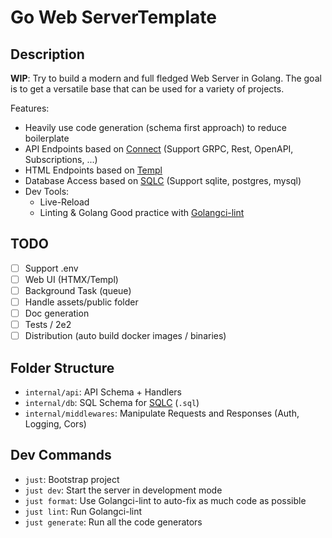 # Go Web ServerTemplate

## Description

**WIP**: Try to build a modern and full fledged Web Server in Golang.
The goal is to get a versatile base that can be used for a variety of projects.

Features:
* Heavily use code generation (schema first approach) to reduce boilerplate
* API Endpoints based on [Connect](https://connectrpc.com/) (Support GRPC, Rest, OpenAPI, Subscriptions, ...)
* HTML Endpoints based on [Templ](https://github.com/a-h/templ)
* Database Access based on [SQLC](https://github.com/sqlc-dev/sqlc) (Support sqlite, postgres, mysql)
* Dev Tools:
  * Live-Reload
  * Linting & Golang Good practice with [Golangci-lint](https://github.com/golangci/golangci-lint)

## TODO
* [ ] Support .env
* [ ] Web UI (HTMX/Templ)
* [ ] Background Task (queue)
* [ ] Handle assets/public folder
* [ ] Doc generation
* [ ] Tests / 2e2
* [ ] Distribution (auto build docker images / binaries)

## Folder Structure

* `internal/api`: API Schema + Handlers
* `internal/db`: SQL Schema for [SQLC](https://github.com/sqlc-dev/sqlc) (`.sql`)
* `internal/middlewares`: Manipulate Requests and Responses (Auth, Logging, Cors)

## Dev Commands

* `just`: Bootstrap project
* `just dev`: Start the server in development mode
* `just format`: Use Golangci-lint to auto-fix as much code as possible
* `just lint`: Run Golangci-lint
* `just generate`: Run all the code generators